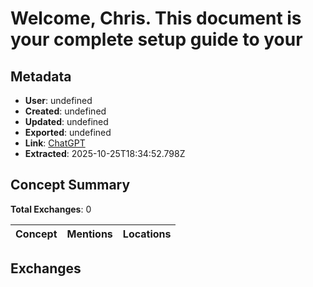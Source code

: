 # Welcome, Chris. This document is your complete setup guide to your

## Metadata

- **User**: undefined
- **Created**: undefined
- **Updated**: undefined
- **Exported**: undefined
- **Link**: [ChatGPT](undefined)
- **Extracted**: 2025-10-25T18:34:52.798Z

## Concept Summary

**Total Exchanges**: 0

| Concept | Mentions | Locations |
|---------|----------|----------|

## Exchanges

